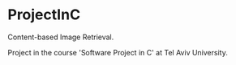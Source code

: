 # ProjectInC
Content-based Image Retrieval.

Project in the course 'Software Project in C' at Tel Aviv University.
